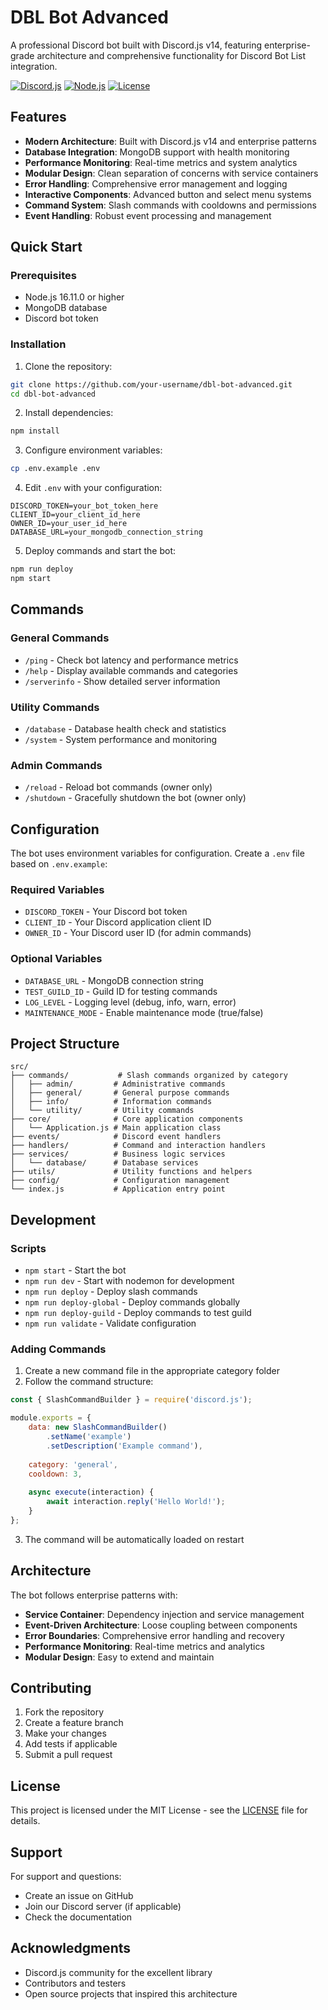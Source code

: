 # DBL Bot Advanced

A professional Discord bot built with Discord.js v14, featuring enterprise-grade architecture and comprehensive functionality for Discord Bot List integration.

[![Discord.js](https://img.shields.io/badge/discord.js-v14-blue.svg)](https://discord.js.org/)
[![Node.js](https://img.shields.io/badge/node.js-16+-green.svg)](https://nodejs.org/)
[![License](https://img.shields.io/badge/license-MIT-blue.svg)](LICENSE)

## Features

- **Modern Architecture**: Built with Discord.js v14 and enterprise patterns
- **Database Integration**: MongoDB support with health monitoring
- **Performance Monitoring**: Real-time metrics and system analytics
- **Modular Design**: Clean separation of concerns with service containers
- **Error Handling**: Comprehensive error management and logging
- **Interactive Components**: Advanced button and select menu systems
- **Command System**: Slash commands with cooldowns and permissions
- **Event Handling**: Robust event processing and management

## Quick Start

### Prerequisites

- Node.js 16.11.0 or higher
- MongoDB database
- Discord bot token

### Installation

1. Clone the repository:
```bash
git clone https://github.com/your-username/dbl-bot-advanced.git
cd dbl-bot-advanced
```

2. Install dependencies:
```bash
npm install
```

3. Configure environment variables:
```bash
cp .env.example .env
```

4. Edit `.env` with your configuration:
```env
DISCORD_TOKEN=your_bot_token_here
CLIENT_ID=your_client_id_here
OWNER_ID=your_user_id_here
DATABASE_URL=your_mongodb_connection_string
```

5. Deploy commands and start the bot:
```bash
npm run deploy
npm start
```

## Commands

### General Commands
- `/ping` - Check bot latency and performance metrics
- `/help` - Display available commands and categories
- `/serverinfo` - Show detailed server information

### Utility Commands
- `/database` - Database health check and statistics
- `/system` - System performance and monitoring

### Admin Commands
- `/reload` - Reload bot commands (owner only)
- `/shutdown` - Gracefully shutdown the bot (owner only)

## Configuration

The bot uses environment variables for configuration. Create a `.env` file based on `.env.example`:

### Required Variables
- `DISCORD_TOKEN` - Your Discord bot token
- `CLIENT_ID` - Your Discord application client ID
- `OWNER_ID` - Your Discord user ID (for admin commands)

### Optional Variables
- `DATABASE_URL` - MongoDB connection string
- `TEST_GUILD_ID` - Guild ID for testing commands
- `LOG_LEVEL` - Logging level (debug, info, warn, error)
- `MAINTENANCE_MODE` - Enable maintenance mode (true/false)

## Project Structure

```
src/
├── commands/           # Slash commands organized by category
│   ├── admin/         # Administrative commands
│   ├── general/       # General purpose commands
│   ├── info/          # Information commands
│   └── utility/       # Utility commands
├── core/              # Core application components
│   └── Application.js # Main application class
├── events/            # Discord event handlers
├── handlers/          # Command and interaction handlers
├── services/          # Business logic services
│   └── database/      # Database services
├── utils/             # Utility functions and helpers
├── config/            # Configuration management
└── index.js           # Application entry point
```

## Development

### Scripts

- `npm start` - Start the bot
- `npm run dev` - Start with nodemon for development
- `npm run deploy` - Deploy slash commands
- `npm run deploy-global` - Deploy commands globally
- `npm run deploy-guild` - Deploy commands to test guild
- `npm run validate` - Validate configuration

### Adding Commands

1. Create a new command file in the appropriate category folder
2. Follow the command structure:

```javascript
const { SlashCommandBuilder } = require('discord.js');

module.exports = {
    data: new SlashCommandBuilder()
        .setName('example')
        .setDescription('Example command'),
    
    category: 'general',
    cooldown: 3,
    
    async execute(interaction) {
        await interaction.reply('Hello World!');
    }
};
```

3. The command will be automatically loaded on restart

## Architecture

The bot follows enterprise patterns with:

- **Service Container**: Dependency injection and service management
- **Event-Driven Architecture**: Loose coupling between components
- **Error Boundaries**: Comprehensive error handling and recovery
- **Performance Monitoring**: Real-time metrics and analytics
- **Modular Design**: Easy to extend and maintain

## Contributing

1. Fork the repository
2. Create a feature branch
3. Make your changes
4. Add tests if applicable
5. Submit a pull request

## License

This project is licensed under the MIT License - see the [LICENSE](LICENSE) file for details.

## Support

For support and questions:
- Create an issue on GitHub
- Join our Discord server (if applicable)
- Check the documentation

## Acknowledgments

- Discord.js community for the excellent library
- Contributors and testers
- Open source projects that inspired this architecture
